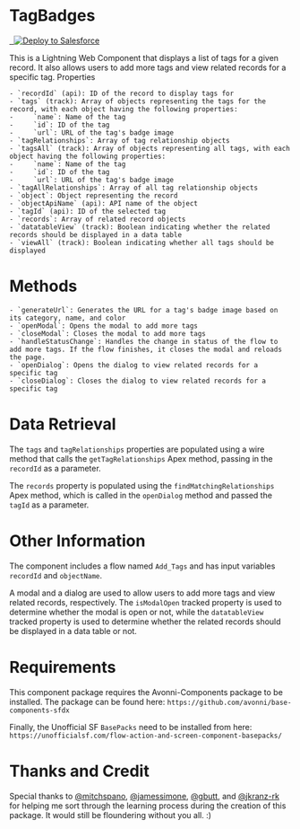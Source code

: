 # TagBadges

<a href="https://githubsfdeploy.herokuapp.com/?owner=digital-rupix&repo=TagsApp-LWC&ref=main">
  <img src="https://raw.githubusercontent.com/afawcett/githubsfdeploy/master/src/main/webapp/resources/img/deploy.png" alt="Deploy to Salesforce" />
</a>

This is a Lightning Web Component that displays a list of tags for a given record. It also allows users to add more tags and view related records for a specific tag.
Properties

    - `recordId` (api): ID of the record to display tags for
    - `tags` (track): Array of objects representing the tags for the record, with each object having the following properties:
    -     `name`: Name of the tag
    -     `id`: ID of the tag
    -     `url`: URL of the tag's badge image
    - `tagRelationships`: Array of tag relationship objects
    - `tagsAll` (track): Array of objects representing all tags, with each object having the following properties:
    -     `name`: Name of the tag
    -     `id`: ID of the tag
    -     `url`: URL of the tag's badge image
    - `tagAllRelationships`: Array of all tag relationship objects
    - `object`: Object representing the record
    - `objectApiName` (api): API name of the object
    - `tagId` (api): ID of the selected tag
    - `records`: Array of related record objects
    - `datatableView` (track): Boolean indicating whether the related records should be displayed in a data table
    - `viewAll` (track): Boolean indicating whether all tags should be displayed

# Methods

    - `generateUrl`: Generates the URL for a tag's badge image based on its category, name, and color
    - `openModal`: Opens the modal to add more tags
    - `closeModal`: Closes the modal to add more tags
    - `handleStatusChange`: Handles the change in status of the flow to add more tags. If the flow finishes, it closes the modal and reloads the page.
    - `openDialog`: Opens the dialog to view related records for a specific tag
    - `closeDialog`: Closes the dialog to view related records for a specific tag

# Data Retrieval

The `tags` and `tagRelationships` properties are populated using a wire method that calls the `getTagRelationships` Apex method, passing in the `recordId` as a parameter.

The `records` property is populated using the `findMatchingRelationships` Apex method, which is called in the `openDialog` method and passed the `tagId` as a parameter.

# Other Information

The component includes a flow named `Add_Tags` and has input variables `recordId` and `objectName`.

A modal and a dialog are used to allow users to add more tags and view related records, respectively. The `isModalOpen` tracked property is used to determine whether the modal is open or not, while the `datatableView` tracked property is used to determine whether the related records should be displayed in a data table or not.

# Requirements

This component package requires the Avonni-Components package to be installed. The package can be found here: `https://github.com/avonni/base-components-sfdx`

Finally, the Unofficial SF `BasePacks` need to be installed from here: `https://unofficialsf.com/flow-action-and-screen-component-basepacks/`

# Thanks and Credit

Special thanks to [@mitchspano](https://github.com/mitchspano), 
[@jamessimone](https://github.com/jamessimone), [@gbutt](https://github.com/gbutt), and 
[@jkranz-rk](https://github.com/jkranz-rk) for helping me sort through the learning process during the creation of this package. It would still be floundering without you all. :) 